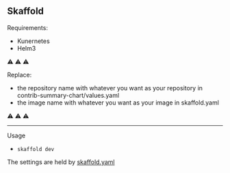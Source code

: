 ## Skaffold

Requirements:

- Kunernetes
- Helm3

⚠ ⚠ ⚠

Replace:

- the repository name with whatever you want as your repository in contrib-summary-chart/values.yaml
- the image name with whatever you want as your image in skaffold.yaml

⚠ ⚠ ⚠

---

Usage

- `skaffold dev`

The settings are held by [skaffold.yaml](../skaffold.yaml)

